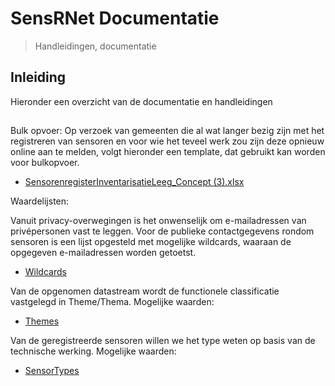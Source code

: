 # SensRNet Documentatie
> Handleidingen, documentatie

## Inleiding
Hieronder een overzicht van de documentatie en handleidingen 

##
Bulk opvoer:
Op verzoek van gemeenten die al wat langer bezig zijn met het registreren van sensoren en voor wie het teveel werk zou zijn deze opnieuw online aan te melden, volgt hieronder een template, dat gebruikt kan worden voor bulkopvoer.

- [SensorenregisterInventarisatieLeeg_Concept (3).xlsx](https://github.com/kadaster-labs/sensrnet-home/files/7395827/SensorenregisterInventarisatieLeeg_Concept.3.xlsx)

Waardelijsten:

Vanuit privacy-overwegingen is het onwenselijk om e-mailadressen van privépersonen vast te leggen. Voor de publieke contactgegevens rondom sensoren is een lijst opgesteld met mogelijke wildcards, waaraan de opgegeven e-mailadressen worden getoetst. 
- [Wildcards](WildcardsEmail.md) 

Van de opgenomen datastream wordt de functionele classificatie vastgelegd in Theme/Thema. Mogelijke waarden:
- [Themes](Themes.md)

Van de geregistreerde sensoren willen we het type weten op basis van de technische werking. Mogelijke waarden:
- [SensorTypes](SensorTypes.md)

